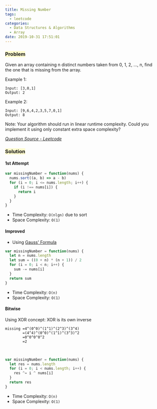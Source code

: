 ```yaml
---
title: Missing Number
tags:
  - leetcode
categories:
  - Data Structures & Algorithms
  - Array
date: 2019-10-31 17:51:01
---
```


### <span style="background-color: #FFFBCC"> Problem

Given an array containing n distinct numbers taken from 0, 1, 2, ..., n, find the one that is missing from the array.

<!-- more -->

Example 1:

```
Input: [3,0,1]
Output: 2
```

Example 2:

```
Input: [9,6,4,2,3,5,7,0,1]
Output: 8
```

Note:
Your algorithm should run in linear runtime complexity. Could you implement it using only constant extra space complexity?

_[Question Source - Leetcode](https://leetcode.com/problems/missing-number/)_

### <span style="background-color: #FFFBCC"> Solution

#### 1st Attempt

```javascript
var missingNumber = function(nums) {
  nums.sort((a, b) => a - b)
  for (i = 0; i <= nums.length; i++) {
    if (i !== nums[i]) {
      return i
    }
  }
}
```

- Time Complexity: `O(nlgn)` due to sort
- Space Complexity: `O(1)`

#### Improved

- Using [Gauss' Formula](https://brilliant.org/wiki/sum-of-n-n2-or-n3/)

```javascript
var missingNumber = function(nums) {
  let n = nums.length
  let sum = ((0 + n) * (n + 1)) / 2
  for (i = 0; i < n; i++) {
    sum -= nums[i]
  }
  return sum
}
```

- Time Complexity: `O(n)`
- Space Complexity: `O(1)`

#### Bitwise

Using XOR concept: XOR is its own inverse

```
missing =4^(0^0)^(1^1)^(2^3)^(3^4)
        =(4^4)^(0^0)^(1^1)^(3^3)^2
        =0^0^0^0^2
        =2
```

​

```javascript
var missingNumber = function(nums) {
  let res = nums.length
  for (i = 0; i < nums.length; i++) {
    res ^= i ^ nums[i]
  }
  return res
}
```

- Time Complexity: `O(n)`
- Space Complexity: `O(1)`
